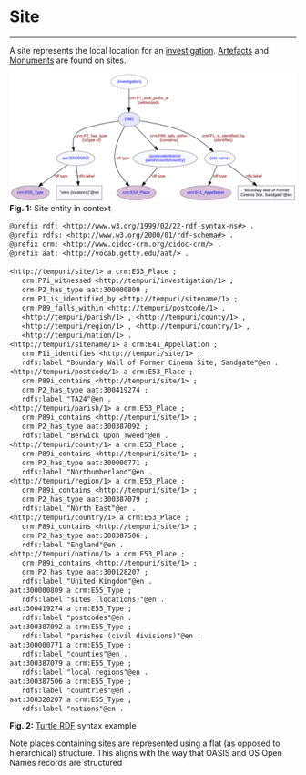 # Site
***
A site represents the local location for an [investigation](ld4he-investigation.md). [Artefacts](ld4he-artefact.md) and [Monuments](ld4he-monument.md) are found on sites.
 
![site](img/ld4he-site.svg)
**Fig. 1:** Site entity in context

```turtle
@prefix rdf: <http://www.w3.org/1999/02/22-rdf-syntax-ns#> .
@prefix rdfs: <http://www.w3.org/2000/01/rdf-schema#> .
@prefix crm: <http://www.cidoc-crm.org/cidoc-crm/> .
@prefix aat: <http://vocab.getty.edu/aat/> .

<http://tempuri/site/1> a crm:E53_Place ;
   crm:P7i_witnessed <http://tempuri/investigation/1> ;
   crm:P2_has_type aat:300000809 ;
   crm:P1_is_identified_by <http://tempuri/sitename/1> ;
   crm:P89_falls_within <http://tempuri/postcode/1> , 
   <http://tempuri/parish/1> , <http://tempuri/county/1> , 
   <http://tempuri/region/1> , <http://tempuri/country/1> ,
   <http://tempuri/nation/1> .
<http://tempuri/sitename/1> a crm:E41_Appellation ;
   crm:P1i_identifies <http://tempuri/site/1> ;
   rdfs:label "Boundary Wall of Former Cinema Site, Sandgate"@en .
<http://tempuri/postcode/1> a crm:E53_Place ;
   crm:P89i_contains <http://tempuri/site/1> ;
   crm:P2_has_type aat:300419274 ;
   rdfs:label "TA24"@en .
<http://tempuri/parish/1> a crm:E53_Place ;
   crm:P89i_contains <http://tempuri/site/1> ;
   crm:P2_has_type aat:300387092 ;
   rdfs:label "Berwick Upon Tweed"@en .
<http://tempuri/county/1> a crm:E53_Place ;
   crm:P89i_contains <http://tempuri/site/1> ;
   crm:P2_has_type aat:300000771 ;
   rdfs:label "Northumberland"@en .
<http://tempuri/region/1> a crm:E53_Place ;
   crm:P89i_contains <http://tempuri/site/1> ;
   crm:P2_has_type aat:300387079 ;
   rdfs:label "North East"@en .
<http://tempuri/country/1> a crm:E53_Place ;
   crm:P89i_contains <http://tempuri/site/1> ;
   crm:P2_has_type aat:300387506 ;
   rdfs:label "England"@en .
<http://tempuri/nation/1> a crm:E53_Place ;
   crm:P89i_contains <http://tempuri/site/1> ;
   crm:P2_has_type aat:300128207 ;
   rdfs:label "United Kingdom"@en .
aat:300000809 a crm:E55_Type ;
   rdfs:label "sites (locations)"@en .
aat:300419274 a crm:E55_Type ;
   rdfs:label "postcodes"@en .
aat:300387092 a crm:E55_Type ;
   rdfs:label "parishes (civil divisions)"@en .
aat:300000771 a crm:E55_Type ;
   rdfs:label "counties"@en .
aat:300387079 a crm:E55_Type ;
   rdfs:label "local regions"@en .
aat:300387506 a crm:E55_Type ;
   rdfs:label "countries"@en .   
aat:300328207 a crm:E55_Type ;
   rdfs:label "nations"@en . 
```
**Fig. 2:** [Turtle RDF](https://www.w3.org/TR/turtle/) syntax example


Note places containing sites are represented using a flat (as opposed to hierarchical) structure. This aligns with the way that OASIS and OS Open Names records are structured
